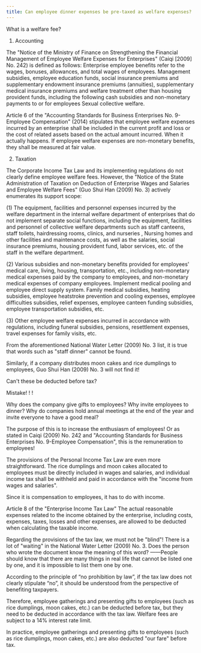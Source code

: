 ```yaml
---
title: Can employee dinner expenses be pre-taxed as welfare expenses?
---
```



What is a welfare fee?

1. Accounting

The "Notice of the Ministry of Finance on Strengthening the Financial Management of Employee Welfare Expenses for Enterprises" (Caiqi [2009] No. 242) is defined as follows: Enterprise employee benefits refer to the wages, bonuses, allowances, and total wages of employees. Management subsidies, employee education funds, social insurance premiums and supplementary endowment insurance premiums (annuities), supplementary medical insurance premiums and welfare treatment other than housing provident funds, including the following cash subsidies and non-monetary payments to or for employees Sexual collective welfare.

Article 6 of the "Accounting Standards for Business Enterprises No. 9-Employee Compensation" (2014) stipulates that employee welfare expenses incurred by an enterprise shall be included in the current profit and loss or the cost of related assets based on the actual amount incurred. When it actually happens. If employee welfare expenses are non-monetary benefits, they shall be measured at fair value.
<!-- more -->
2. Taxation

The Corporate Income Tax Law and its implementing regulations do not clearly define employee welfare fees. However, the "Notice of the State Administration of Taxation on Deduction of Enterprise Wages and Salaries and Employee Welfare Fees" (Guo Shui Han (2009) No. 3) actively enumerates its support scope:

(1) The equipment, facilities and personnel expenses incurred by the welfare department in the internal welfare department of enterprises that do not implement separate social functions, including the equipment, facilities and personnel of collective welfare departments such as staff canteens, staff toilets, hairdressing rooms, clinics, and nurseries , Nursing homes and other facilities and maintenance costs, as well as the salaries, social insurance premiums, housing provident fund, labor services, etc. of the staff in the welfare department.

(2) Various subsidies and non-monetary benefits provided for employees' medical care, living, housing, transportation, etc., including non-monetary medical expenses paid by the company to employees, and non-monetary medical expenses of company employees. Implement medical pooling and employee direct supply system. Family medical subsidies, heating subsidies, employee heatstroke prevention and cooling expenses, employee difficulties subsidies, relief expenses, employee canteen funding subsidies, employee transportation subsidies, etc.

(3) Other employee welfare expenses incurred in accordance with regulations, including funeral subsidies, pensions, resettlement expenses, travel expenses for family visits, etc.

From the aforementioned National Water Letter (2009) No. 3 list, it is true that words such as "staff dinner" cannot be found.

Similarly, if a company distributes moon cakes and rice dumplings to employees, Guo Shui Han (2009) No. 3 will not find it!

Can't these be deducted before tax?

Mistake! ! !

Why does the company give gifts to employees? Why invite employees to dinner? Why do companies hold annual meetings at the end of the year and invite everyone to have a good meal?

The purpose of this is to increase the enthusiasm of employees! Or as stated in Caiqi (2009) No. 242 and "Accounting Standards for Business Enterprises No. 9-Employee Compensation", this is the remuneration to employees!

The provisions of the Personal Income Tax Law are even more straightforward. The rice dumplings and moon cakes allocated to employees must be directly included in wages and salaries, and individual income tax shall be withheld and paid in accordance with the "income from wages and salaries".

Since it is compensation to employees, it has to do with income.

Article 8 of the "Enterprise Income Tax Law" The actual reasonable expenses related to the income obtained by the enterprise, including costs, expenses, taxes, losses and other expenses, are allowed to be deducted when calculating the taxable income.

Regarding the provisions of the tax law, we must not be "blind"! There is a lot of "waiting" in the National Water Letter (2009) No. 3. Does the person who wrote the document know the meaning of this word? ——People should know that there are many things in real life that cannot be listed one by one, and it is impossible to list them one by one.

According to the principle of “no prohibition by law”, if the tax law does not clearly stipulate “no”, it should be understood from the perspective of benefiting taxpayers.

Therefore, employee gatherings and presenting gifts to employees (such as rice dumplings, moon cakes, etc.) can be deducted before tax, but they need to be deducted in accordance with the tax law. Welfare fees are subject to a 14% interest rate limit.

In practice, employee gatherings and presenting gifts to employees (such as rice dumplings, moon cakes, etc.) are also deducted "our fare" before tax.